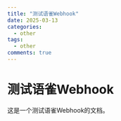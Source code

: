 ```yaml
---
title: "测试语雀Webhook"
date: 2025-03-13
categories:
  - other
tags:
  - other
comments: true
---
```


# 测试语雀Webhook

这是一个测试语雀Webhook的文档。